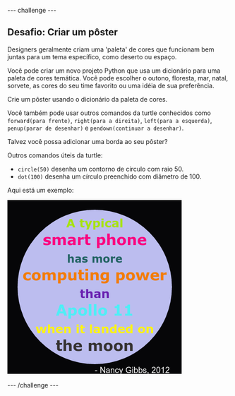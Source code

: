 \--- challenge \---

## Desafio: Criar um pôster

Designers geralmente criam uma 'paleta' de cores que funcionam bem juntas para um tema específico, como deserto ou espaço.

Você pode criar um novo projeto Python que usa um dicionário para uma paleta de cores temática. Você pode escolher o outono, floresta, mar, natal, sorvete, as cores do seu time favorito ou uma idéia de sua preferência.

Crie um pôster usando o dicionário da paleta de cores.

Você também pode usar outros comandos da turtle conhecidos como `forward(para frente)`, `right(para a direita)`, `left(para a esquerda)`, `penup(parar de desenhar)` e `pendown(continuar a desenhar)`.

Talvez você possa adicionar uma borda ao seu pôster?

Outros comandos úteis da turtle:

+ `circle(50)` desenha um contorno de círculo com raio 50.
+ `dot(100)` desenha um círculo preenchido com diâmetro de 100. 

Aqui está um exemplo:

![screenshot](images/colourful-finished.png)

\--- /challenge \---